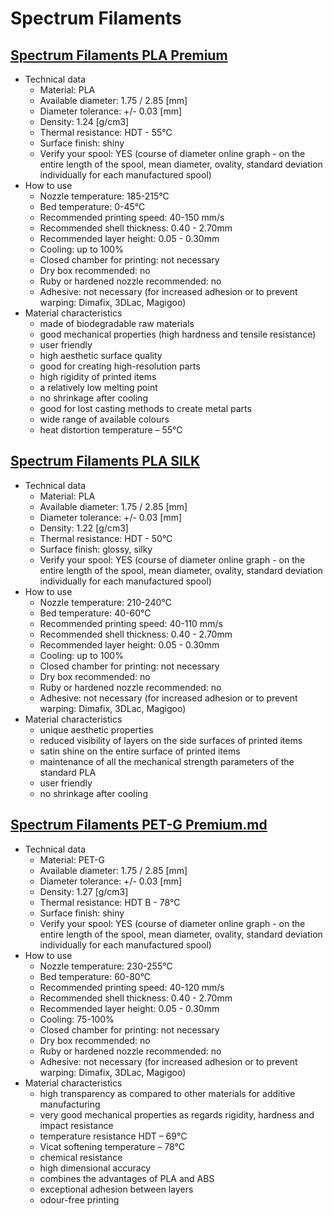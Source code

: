 # Spectrum Filaments

## [Spectrum Filaments PLA Premium](https://spectrumfilaments.com/en/filament/pla-premium/)

* Technical data
  * Material: PLA
  * Available diameter: 1.75 / 2.85 [mm]
  * Diameter tolerance: +/- 0.03 [mm]
  * Density: 1.24 [g/cm3]
  * Thermal resistance: HDT - 55°C
  * Surface finish: shiny
  * Verify your spool: YES (course of diameter online graph - on the entire length of the spool, mean diameter, ovality, standard deviation individually for each manufactured spool)
* How to use
  * Nozzle temperature: 185-215°C
  * Bed temperature: 0-45°C
  * Recommended printing speed: 40-150 mm/s
  * Recommended shell thickness: 0.40 - 2.70mm
  * Recommended layer height: 0.05 - 0.30mm
  * Cooling: up to 100%
  * Closed chamber for printing: not necessary
  * Dry box recommended: no
  * Ruby or hardened nozzle recommended: no
  * Adhesive: not necessary (for increased adhesion or to prevent warping: Dimafix, 3DLac, Magigoo)
* Material characteristics
  * made of biodegradable raw materials
  * good mechanical properties (high hardness and tensile resistance)
  * user friendly
  * high aesthetic surface quality
  * good for creating high-resolution parts
  * high rigidity of printed items
  * a relatively low melting point
  * no shrinkage after cooling
  * good for lost casting methods to create metal parts
  * wide range of available colours
  * heat distortion temperature – 55°C

## [Spectrum Filaments PLA SILK](https://spectrumfilaments.com/en/filament/refill-pla-silk/)

* Technical data
  * Material: PLA
  * Available diameter: 1.75 / 2.85 [mm]
  * Diameter tolerance: +/- 0.03 [mm]
  * Density: 1.22 [g/cm3]
  * Thermal resistance: HDT - 50°C
  * Surface finish: glossy, silky
  * Verify your spool: YES (course of diameter online graph - on the entire length of the spool, mean diameter, ovality, standard deviation individually for each manufactured spool)
* How to use
  * Nozzle temperature: 210-240°C
  * Bed temperature: 40-60°C
  * Recommended printing speed: 40-110 mm/s
  * Recommended shell thickness: 0.40 - 2.70mm
  * Recommended layer height: 0.05 - 0.30mm
  * Cooling: up to 100%
  * Closed chamber for printing: not necessary
  * Dry box recommended: no
  * Ruby or hardened nozzle recommended: no
  * Adhesive: not necessary (for increased adhesion or to prevent warping: Dimafix, 3DLac, Magigoo)
* Material characteristics
  * unique aesthetic properties
  * reduced visibility of layers on the side surfaces of printed items
  * satin shine on the entire surface of printed items
  * maintenance of all the mechanical strength parameters of the standard PLA
  * user friendly
  * no shrinkage after cooling

## [Spectrum Filaments PET-G Premium.md](https://spectrumfilaments.com/en/filament/pet-g-premium/)

* Technical data
  * Material: PET-G
  * Available diameter: 1.75 / 2.85 [mm]
  * Diameter tolerance: +/- 0.03 [mm]
  * Density: 1.27 [g/cm3]
  * Thermal resistance: HDT B - 78°C
  * Surface finish: shiny
  * Verify your spool: YES (course of diameter online graph - on the entire length of the spool, mean diameter, ovality, standard deviation individually for each manufactured spool)
* How to use
  * Nozzle temperature: 230-255°C
  * Bed temperature: 60-80°C
  * Recommended printing speed: 40-120 mm/s
  * Recommended shell thickness: 0.40 - 2.70mm
  * Recommended layer height: 0.05 - 0.30mm
  * Cooling: 75-100%
  * Closed chamber for printing: not necessary
  * Dry box recommended: no
  * Ruby or hardened nozzle recommended: no
  * Adhesive: not necessary (for increased adhesion or to prevent warping: Dimafix, 3DLac, Magigoo)
* Material characteristics
  * high transparency as compared to other materials for additive manufacturing
  * very good mechanical properties as regards rigidity, hardness and impact resistance
  * temperature resistance HDT – 69°C
  * Vicat softening temperature – 78°C
  * chemical resistance
  * high dimensional accuracy
  * combines the advantages of PLA and ABS
  * exceptional adhesion between layers
  * odour-free printing